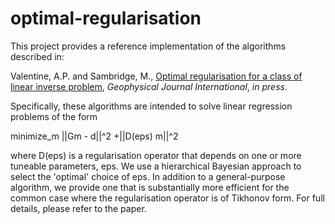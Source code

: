 # optimal-regularisation

This project provides a reference implementation of the algorithms described in:

  Valentine, A.P. and Sambridge, M., [Optimal regularisation for a class of linear inverse problem](http://dx.doi.org/10.1093/gji/ggy303), *Geophysical Journal International*, *in press*.

Specifically, these algorithms are intended to solve linear regression problems of the form

minimize_m ||Gm - d||^2 +||D(eps) m||^2

where D(eps) is a regularisation operator that depends on one or more tuneable parameters, eps. We use a hierarchical Bayesian approach to select the 'optimal' choice of eps. In addition to a general-purpose algorithm, we provide one that is substantially more efficient for the common case where the regularisation operator is of Tikhonov form. For full details, please refer to the paper.
